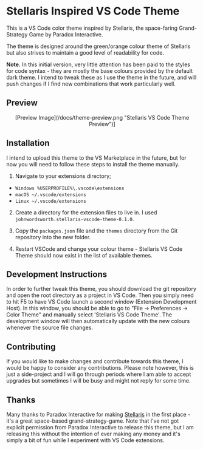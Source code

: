 # Stellaris Inspired VS Code Theme

This is a VS Code color theme inspired by Stellaris, the space-faring Grand-Strategy Game by Paradox Interactive. 

The theme is designed around the green/orange colour theme of Stellaris but also strives to maintain a good level of readability for code.

**Note.** In this initial version, very little attention has been paid to the styles for code syntax - they are mostly the base colours provided by the default dark theme. I intend to tweak these as I use the theme in the future, and will push changes if I find new combinations that work particularly well.


## Preview

<div align="center">
	[Preview Image](/docs/theme-preview.png "Stellaris VS Code Theme Preview")]
</div>


## Installation

I intend to upload this theme to the VS Marketplace in the future, but for now you will need to follow these steps to install the theme manually. 

1. Navigate to your extensions directory;

* `Windows %USERPROFILE%\.vscode\extensions`
* `macOS ~/.vscode/extensions`
* `Linux ~/.vscode/extensions`

2. Create a directory for the extension files to live in. I used `johnwordsworth.stellaris-vscode-theme-0.1.0`.

3. Copy the `packages.json` file and the `themes` directory from the Git repository into the new folder.

4. Restart VSCode and change your colour theme - Stellaris VS Code Theme should now exist in the list of available themes.


## Development Instructions

In order to further tweak this theme, you should download the git repository and open the root directory as a project in VS Code. Then you simply need to hit F5 to have VS Code launch a second window (Extension Development Host). In this window, you should be able to go to "File -> Preferences -> Color Theme" and manually select 'Stellaris VS Code Theme'. The development window will then automatically update with the new colours whenever the source file changes.


## Contributing

If you would like to make changes and contribute towards this theme, I would be happy to consider any contributions. Please note however, this is just a side-project and I will go through periods where I am able to accept upgrades but sometimes I will be busy and might not reply for some time.


## Thanks

Many thanks to Paradox Interactive for making [Stellaris](https://store.steampowered.com/app/281990/Stellaris/) in the first place - it's a great space-based grand-strategy-game. Note that I've not got explicit permission from Paradox Interactive to release this theme, but I am releasing this without the intention of ever making any money and it's simply a bit of fun while I experiment with VS Code extensions.